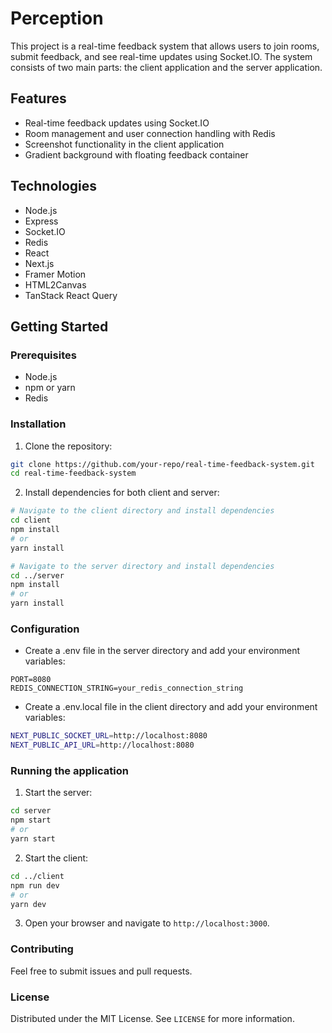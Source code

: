# Perception

This project is a real-time feedback system that allows users to join rooms, submit feedback, and see real-time updates using Socket.IO. The system consists of two main parts: the client application and the server application.

## Features

- Real-time feedback updates using Socket.IO
- Room management and user connection handling with Redis
- Screenshot functionality in the client application
- Gradient background with floating feedback container

## Technologies

- Node.js
- Express
- Socket.IO
- Redis
- React
- Next.js
- Framer Motion
- HTML2Canvas
- TanStack React Query

## Getting Started

### Prerequisites

- Node.js
- npm or yarn
- Redis

### Installation

1. Clone the repository:

```bash
git clone https://github.com/your-repo/real-time-feedback-system.git
cd real-time-feedback-system
```

2. Install dependencies for both client and server:

```bash
# Navigate to the client directory and install dependencies
cd client
npm install
# or
yarn install

# Navigate to the server directory and install dependencies
cd ../server
npm install
# or
yarn install
```

### Configuration

- Create a .env file in the server directory and add your environment variables:

```
PORT=8080
REDIS_CONNECTION_STRING=your_redis_connection_string
```

- Create a .env.local file in the client directory and add your environment variables:

```bash
NEXT_PUBLIC_SOCKET_URL=http://localhost:8080
NEXT_PUBLIC_API_URL=http://localhost:8080
```

### Running the application

1. Start the server:

```bash
cd server
npm start
# or
yarn start
```

2. Start the client:

```bash
cd ../client
npm run dev
# or
yarn dev
```

3. Open your browser and navigate to `http://localhost:3000`.

### Contributing

Feel free to submit issues and pull requests.

### License

Distributed under the MIT License. See `LICENSE` for more information.
